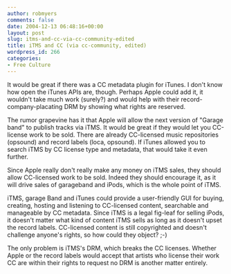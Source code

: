 ```yaml
---
author: robmyers
comments: false
date: 2004-12-13 06:48:16+00:00
layout: post
slug: itms-and-cc-via-cc-community-edited
title: iTMS and CC (via cc-community, edited)
wordpress_id: 266
categories:
- Free Culture
---
```


It would be great if there was a CC metadata plugin for iTunes. I don't know how open the iTunes APIs are, though. Perhaps Apple could add it, it wouldn't take much work (surely?) and would help with their record-company-placating DRM by showing what rights are reserved.  
  
The rumor grapevine has it that Apple will allow the next version of "Garage band" to publish tracks via iTMS. It would be great if they would let you CC-license work to be sold. There are already CC-licensed music repositories (opsound) and record labels (loca, opsound). If iTunes allowed you to search iTMS by CC license type and metadata, that would take it even further.  
  
Since Apple really don't really make any money on iTMS sales, they should allow CC-licensed work to be sold. Indeed they should encourage it, as it will drive sales of garageband and iPods, which is the whole point of iTMS.  
  
iTMS, garage Band and iTunes could provide a user-friendly GUI for buying, creating, hosting and listening to CC-licensed content, searchable and manageable by CC metadata. Since iTMS is a legal fig-leaf for selling iPods, it doesn't matter what kind of content iTMS sells as long as it doesn't upset the record labels. CC-licensed content is still copyrighted and doesn't challenge anyone's rights, so how could they object? ;-)  
  
The only problem is iTMS's DRM, which breaks the CC licenses. Whether Apple or the record labels would accept that artists who license their work CC are within their rights to request no DRM is another matter entirely.

  


